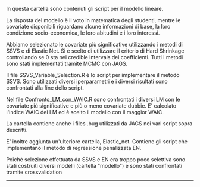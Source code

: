 In questa cartella sono contenuti gli script per il modello lineare.

La risposta del modello è il voto in matematica degli studenti,
mentre le covariate disponibili riguardano alcune informazioni di base, la loro condizione socio-economica, le loro abitudini e i loro interessi.

Abbiamo selezionato le covariate più significative utilizzando i metodi di SSVS e di Elastic Net.
Si è scelto di utilizzare il criterio di Hard Shrinkage controllando se 0 sta nei credible intervals dei coefficienti.
Tutti i metodi sono stati implementati tramite MCMC con JAGS.

Il file SSVS_Variable_Selection.R è lo script per implementare il metodo SSVS. 
Sono utilizzati diversi iperparametri e i diversi risultati sono confrontati alla fine dello script.

Nel file Confronto_LM_con_WAIC.R sono confrontati i diversi LM con le covariate più significative e più o meno covariate dubbie. 
E' calcolato l'indice WAIC dei LM ed è scelto il modello con il maggior WAIC.

La cartella contiene anche i files .bug utilizzati da JAGS nei vari script sopra descritti.

E' inoltre aggiunta un'ulteriore cartella, Elastic_net. Contiene gli script che implementano il metodo di regressione penalizzata EN.

Poichè selezione effettuata da SSVS e EN era troppo poco selettiva sono stati costruiti diversi modelli (cartella "modello")
e sono stati confrontati tramite crossvalidation

-------------------------------------------------------------------------
